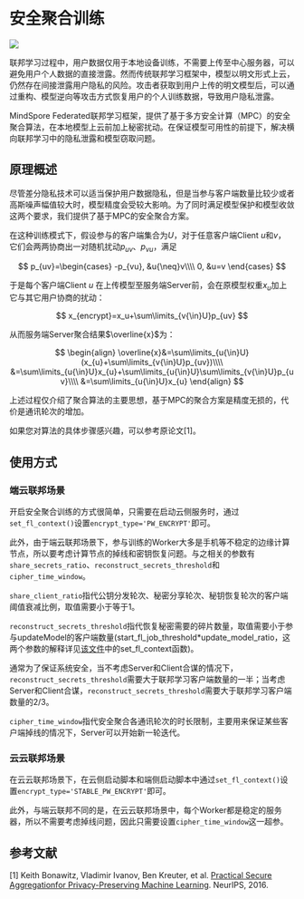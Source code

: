 # 安全聚合训练

<a href="https://gitee.com/mindspore/docs/blob/r1.8/docs/federated/docs/source_zh_cn/pairwise_encryption_training.md" target="_blank"><img src="https://mindspore-website.obs.cn-north-4.myhuaweicloud.com/website-images/master/resource/_static/logo_source.png"></a>

联邦学习过程中，用户数据仅用于本地设备训练，不需要上传至中心服务器，可以避免用户个人数据的直接泄露。然而传统联邦学习框架中，模型以明文形式上云，仍然存在间接泄露用户隐私的风险。攻击者获取到用户上传的明文模型后，可以通过重构、模型逆向等攻击方式恢复用户的个人训练数据，导致用户隐私泄露。

MindSpore Federated联邦学习框架，提供了基于多方安全计算（MPC）的安全聚合算法，在本地模型上云前加上秘密扰动。在保证模型可用性的前提下，解决横向联邦学习中的隐私泄露和模型窃取问题。

## 原理概述

尽管差分隐私技术可以适当保护用户数据隐私，但是当参与客户端数量比较少或者高斯噪声幅值较大时，模型精度会受较大影响。为了同时满足模型保护和模型收敛这两个要求，我们提供了基于MPC的安全聚合方案。

在这种训练模式下，假设参与的客户端集合为$U$，对于任意客户端Client $u$和$v$，
它们会两两协商出一对随机扰动$p_{uv}$、$p_{vu}$，满足

$$
p_{uv}=\begin{cases} -p_{vu}, &u{\neq}v\\\\ 0, &u=v \end{cases}
$$

于是每个客户端Client $u$ 在上传模型至服务端Server前，会在原模型权重$x_u$加上它与其它用户协商的扰动：

$$
x_{encrypt}=x_u+\sum\limits_{v{\in}U}p_{uv}
$$

从而服务端Server聚合结果$\overline{x}$为：

$$
\begin{align}
\overline{x}&=\sum\limits_{u{\in}U}(x_{u}+\sum\limits_{v{\in}U}p_{uv})\\\\
&=\sum\limits_{u{\in}U}x_{u}+\sum\limits_{u{\in}U}\sum\limits_{v{\in}U}p_{uv}\\\\
&=\sum\limits_{u{\in}U}x_{u}
\end{align}
$$

上述过程仅介绍了聚合算法的主要思想，基于MPC的聚合方案是精度无损的，代价是通讯轮次的增加。

如果您对算法的具体步骤感兴趣，可以参考原论文[1]。

## 使用方式

### 端云联邦场景

开启安全聚合训练的方式很简单，只需要在启动云侧服务时，通过`set_fl_context()`设置`encrypt_type='PW_ENCRYPT'`即可。

此外，由于端云联邦场景下，参与训练的Worker大多是手机等不稳定的边缘计算节点，所以要考虑计算节点的掉线和密钥恢复问题。与之相关的参数有`share_secrets_ratio`、`reconstruct_secrets_threshold`和`cipher_time_window`。

`share_client_ratio`指代公钥分发轮次、秘密分享轮次、秘钥恢复轮次的客户端阈值衰减比例，取值需要小于等于1。

`reconstruct_secrets_threshold`指代恢复秘密需要的碎片数量，取值需要小于参与updateModel的客户端数量(start_fl_job_threshold*update_model_ratio，这两个参数的解释详见[该文件](https://gitee.com/mindspore/mindspore/blob/r1.8/mindspore/python/mindspore/context.py)中的set_fl_context函数)。

通常为了保证系统安全，当不考虑Server和Client合谋的情况下，`reconstruct_secrets_threshold`需要大于联邦学习客户端数量的一半；当考虑Server和Client合谋，`reconstruct_secrets_threshold`需要大于联邦学习客户端数量的2/3。

`cipher_time_window`指代安全聚合各通讯轮次的时长限制，主要用来保证某些客户端掉线的情况下，Server可以开始新一轮迭代。

### 云云联邦场景

在云云联邦场景下，在云侧启动脚本和端侧启动脚本中通过`set_fl_context()`设置`encrypt_type='STABLE_PW_ENCRYPT'`即可。

此外，与端云联邦不同的是，在云云联邦场景中，每个Worker都是稳定的服务器，所以不需要考虑掉线问题，因此只需要设置`cipher_time_window`这一超参。

## 参考文献

[1] Keith Bonawitz, Vladimir Ivanov, Ben Kreuter, et al. [Practical Secure Aggregationfor Privacy-Preserving Machine Learning](https://dl.acm.org/doi/pdf/10.1145/3133956.3133982). NeurIPS, 2016.
